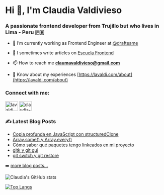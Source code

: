 # Hi 👋, I'm Claudia Valdivieso
### A passionate frontend developer from Trujillo but who lives in Lima - Peru 🇵🇪

- 🔭 I’m currently working as Frontend Engineer at [@drafteame](https://github.com/drafteame)

- 📝 I sometimes write articles on [Escuela Frontend](https://www.escuelafrontend.com/instructores/claudia-valdivieso)

- 📫 How to reach me **claumavaldivieso@gmail.com**

- 📄 Know about my experiences [https://lavaldi.com/about](https://lavaldi.com/about)

<h3 align="left">Connect with me:</h3>
<p align="left">
<a href="https://twitter.com/lavaldi_" target="blank"><img align="center" src="https://raw.githubusercontent.com/rahuldkjain/github-profile-readme-generator/master/src/images/icons/Social/twitter.svg" alt="lavaldi_" height="30" width="40" /></a>
<a href="https://linkedin.com/in/claudia-valdivieso-castillo" target="blank"><img align="center" src="https://raw.githubusercontent.com/rahuldkjain/github-profile-readme-generator/master/src/images/icons/Social/linked-in-alt.svg" alt="claudia-valdivieso-castillo" height="30" width="40" /></a>
</p>

### ✍️ Latest Blog Posts

<!-- BLOG-POST-LIST:START -->
- [Copia profunda en JavaScript con structuredClone](https://lavaldi.com/blog/copia-profunda-en-javascript-con-structured-clone)
- [Array.some&lpar;&rpar; y Array.every&lpar;&rpar;](https://lavaldi.com/blog/array-some-y-array-every)
- [Cómo saber qué paquetes tengo linkeados en mi proyecto](https://lavaldi.com/blog/como-saber-que-paquetes-tengo-linkeados)
- [gitk y git gui](https://lavaldi.com/blog/gitk-y-git-gui)
- [git switch y git restore](https://lavaldi.com/blog/git-switch-y-git-restore)
<!-- BLOG-POST-LIST:END -->

➡️ [more blog posts...](https://lavaldi.com)

![Claudia's GitHub stats](https://github-readme-stats.vercel.app/api?username=lavaldi&show_icons=true&theme=shades-of-purple)

[![Top Langs](https://github-readme-stats.vercel.app/api/top-langs/?username=lavaldi&layout=compact&theme=shades-of-purple)](https://github.com/lavaldi/github-readme-stats)
